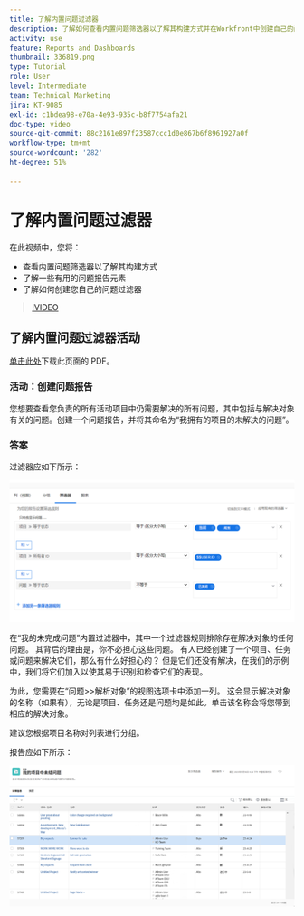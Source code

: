 ```yaml
---
title: 了解内置问题过滤器
description: 了解如何查看内置问题筛选器以了解其构建方式并在Workfront中创建自己的问题筛选器。
activity: use
feature: Reports and Dashboards
thumbnail: 336819.png
type: Tutorial
role: User
level: Intermediate
team: Technical Marketing
jira: KT-9085
exl-id: c1bdea98-e70a-4e93-935c-b8f7754afa21
doc-type: video
source-git-commit: 88c2161e897f23587ccc1d0e867b6f8961927a0f
workflow-type: tm+mt
source-wordcount: '282'
ht-degree: 51%

---
```


# 了解内置问题过滤器

在此视频中，您将：

* 查看内置问题筛选器以了解其构建方式
* 了解一些有用的问题报告元素
* 了解如何创建您自己的问题过滤器

>[!VIDEO](https://video.tv.adobe.com/v/336819/?quality=12&learn=on)


## 了解内置问题过滤器活动

[单击此处](/help/assets/understand-built-in-issue-filters-activities.pdf)下载此页面的 PDF。

### 活动：创建问题报告

您想要查看您负责的所有活动项目中仍需要解决的所有问题，其中包括与解决对象有关的问题。创建一个问题报告，并将其命名为“我拥有的项目的未解决的问题”。

### 答案

过滤器应如下所示：

![创建问题过滤器的屏幕图像](assets/opening-built-in-issue-filters-1.png)

在“我的未完成问题”内置过滤器中，其中一个过滤器规则排除存在解决对象的任何问题。 其背后的理由是，你不必担心这些问题。 有人已经创建了一个项目、任务或问题来解决它们，那么有什么好担心的？ 但是它们还没有解决，在我们的示例中，我们将它们加入以使其易于识别和检查它们的表现。

为此，您需要在“问题>>解析对象”的视图选项卡中添加一列。 这会显示解决对象的名称（如果有），无论是项目、任务还是问题均是如此。单击该名称会将您带到相应的解决对象。

建议您根据项目名称对列表进行分组。

报告应如下所示：

![问题报告的图像](assets/opening-built-in-issue-filters-2.png)
